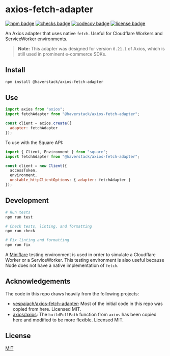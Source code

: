 # axios-fetch-adapter
[![npm badge](https://img.shields.io/npm/v/@haverstack/axios-fetch-adapter)](https://www.npmjs.com/package/@haverstack/axios-fetch-adapter)
[![checks badge](https://img.shields.io/github/checks-status/haverstack/axios-fetch-adapter/main)](https://github.com/haverstack/axios-fetch-adapter/actions)
[![codecov badge](https://codecov.io/gh/haverstack/axios-fetch-adapter/branch/main/graph/badge.svg?token=J2J0ANDB3F)](https://codecov.io/gh/haverstack/axios-fetch-adapter)
[![license badge](https://img.shields.io/github/license/haverstack/axios-fetch-adapter)](./LICENSE)

An Axios adapter that uses native `fetch`. Useful for Cloudflare Workers and ServiceWorker environments.

> **Note:** This adapter was designed for version `0.21.1` of Axios, which is still used in prominent e-commerce SDKs.

## Install
```sh
npm install @haverstack/axios-fetch-adapter
```

## Use
```javascript
import axios from "axios";
import fetchAdapter from "@haverstack/axios-fetch-adapter";

const client = axios.create({
  adapter: fetchAdapter
});
```

To use with the Square API:
```javascript
import { Client, Environment } from "square";
import fetchAdapter from "@haverstack/axios-fetch-adapter";

const client = new Client({
  accessToken,
  environment,
  unstable_httpClientOptions: { adapter: fetchAdapter }
});
```

## Development
```sh
# Run tests
npm run test

# Check tests, linting, and formatting
npm run check

# Fix linting and formatting
npm run fix
```

A [Miniflare](https://miniflare.dev) testing environment is used in order to simulate a Cloudflare Worker or a ServiceWorker. This testing environment is also useful because Node does not have a native implementation of `fetch`.

## Acknowledgements
The code in this repo draws heavily from the following projects:
- [vespaiach/axios-fetch-adapter](https://github.com/vespaiach/axios-fetch-adapter): Most of the initial code in this repo was copied from here. Licensed MIT.
- [axios/axios](https://github.com/axios/axios): The `buildFullPath` function from `axios` has been copied here and modified to be more flexible. Licensed MIT.

## License
[MIT](LICENSE)
